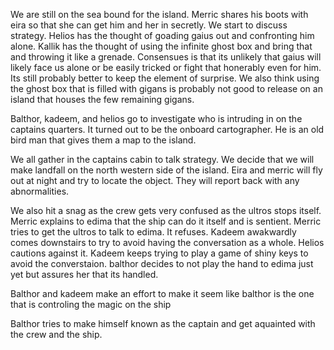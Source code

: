 We are still on the sea bound for the island. Merric shares his boots with eira so that she can get him and her in secretly. We start to discuss strategy. Helios has the thought of goading gaius out and confronting him alone. Kallik has the thought of using the infinite ghost box and bring that and throwing it like a grenade. Consensues is that its unlikely that gaius will likely face us alone or be easily tricked or fight that honerably even for him. Its still probably better to keep the element of surprise. We also think using the ghost box that is filled with gigans is probably not good to release on an island that houses the few remaining gigans. 

Balthor, kadeem, and helios go to investigate who is intruding in on the captains quarters. It turned out to be the onboard cartographer.  He is an old bird man that gives them a map to the island. 

We all gather in the captains cabin to talk strategy. We decide that we will make landfall on the north western side of the island. Eira and merric will fly out at night and try to locate the object. They will report back with any abnormalities. 

We also hit a snag as the crew gets very confused as the ultros stops itself. Merric explains to edima that the ship can do it itself and is sentient. Merric tries to get the ultros to talk to edima. It refuses. Kadeem awakwardly comes downstairs to try to avoid having the conversation as a whole. Helios cautions against it. Kadeem keeps trying to play a game of shiny keys to avoid the converstaion. balthor decides to not play the hand to edima just yet but assures her that its handled.

Balthor and kadeem make an effort to make it seem like balthor is the one that is controling the magic on the ship

Balthor tries to make himself known as the captain and get aquainted with the crew and the ship. 

